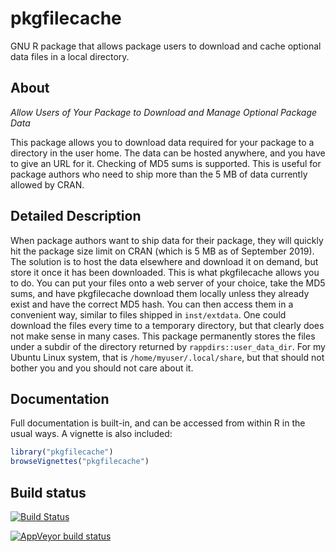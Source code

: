 # pkgfilecache
GNU R package that allows package users to download and cache optional data files in a local directory.

## About

*Allow Users of Your Package to Download and Manage Optional Package Data*

This package allows you to download data required for your package to a directory in the user home. The data can be hosted anywhere, and you have to give an URL for it. Checking of MD5 sums is supported. This is useful for package authors who need to ship more than the 5 MB of data currently allowed by CRAN.

## Detailed Description

When package authors want to ship data for their package, they will quickly hit the package size limit on CRAN (which is 5 MB as of September 2019). The solution is to host the data elsewhere and download it on demand, but store it once it has been downloaded. This is what pkgfilecache allows you to do. You can put your files onto a web server of your choice, take the MD5 sums, and have pkgfilecache download them locally unless they already exist and have the correct MD5 hash. You can then access them in a convenient way, similar to files shipped in `inst/extdata`. One could download the files every time to a temporary directory, but that clearly does not make sense in many cases. This package permanently stores the files under a subdir of the directory returned by `rappdirs::user_data_dir`. For my Ubuntu Linux system, that is `/home/myuser/.local/share`, but that should not bother you and you should not care about it.

## Documentation

Full documentation is built-in, and can be accessed from within R in the usual ways. A vignette is also included:

```r
library("pkgfilecache")
browseVignettes("pkgfilecache")
```
 

## Build status

[![Build Status](https://travis-ci.org/dfsp-spirit/pkgfilecache.svg?branch=master)](https://travis-ci.org/dfsp-spirit/pkgfilecache)

[![AppVeyor build status](https://ci.appveyor.com/api/projects/status/github/dfsp-spirit/pkgfilecache?branch=master&svg=true)](https://ci.appveyor.com/project/dfsp-spirit/pkgfilecache)
